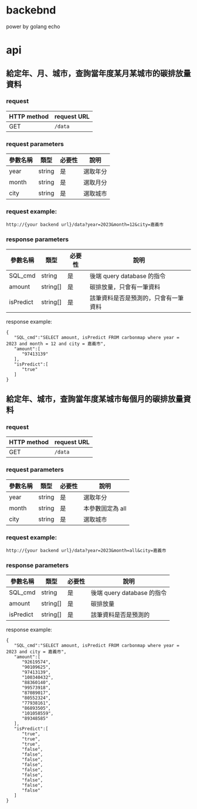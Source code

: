# backebnd
power by golang echo

# api
## 給定年、月、城市，查詢當年度某月某城市的碳排放量資料
### request
| HTTP method | request URL |
|-------------|-------------|
| GET         | `/data`     |

### request parameters
| 參數名稱   | 類型     | 必要性 | 說明         |
|-----------|----------|--------|--------------|
| year      | string   | 是     | 選取年分 |
| month     | string   | 是     | 選取月分 |
| city      | string   | 是     | 選取城市 |

### request example:
```
http://{your backend url}/data?year=2023&month=12&city=嘉義市
```

### response parameters
| 參數名稱     | 類型      | 必要性 | 說明                                |
|-------------|-----------|--------|-------------------------------------|
| SQL_cmd     | string    | 是     | 後端 query database 的指令           |
| amount      | string[]  | 是     | 碳排放量，只會有一筆資料              |
| isPredict   | string[]  | 是     | 該筆資料是否是預測的，只會有一筆資料  |

response example:
```
{
   "SQL_cmd":"SELECT amount, isPredict FROM carbonmap where year = 2023 and month = 12 and city = 嘉義市",
   "amount":[
      "97413139"
   ],
   "isPredict":[
      "true"
   ]
}
```

## 給定年、城市，查詢當年度某城市每個月的碳排放量資料
### request
| HTTP method  | request URL |
|-----------   |-------------|
| GET          | `/data`     |

### request parameters
| 參數名稱  | 類型     | 必要性 | 說明              |
|----------|----------|--------|-------------------|
| year     | string   | 是     | 選取年分          |
| month    | string   | 是     | 本參數固定為 all  |
| city     | string   | 是     | 選取城市          |

### request example:
```
http://{your backend url}/data?year=2023&month=all&city=嘉義市
```

### response parameters
| 參數名稱    | 類型      | 必要性 | 說明                        |
|------------|-----------|--------|-----------------------------|
| SQL_cmd    | string    | 是     | 後端 query database 的指令  |
| amount     | string[]  | 是     | 碳排放量                    |
| isPredict  | string[]  | 是     | 該筆資料是否是預測的         |

response example:
```
{
   "SQL_cmd":"SELECT amount, isPredict FROM carbonmap where year = 2023 and city = 嘉義市",
   "amount":[
      "92619574",
      "90109625",
      "97413139",
      "100340432",
      "88360140",
      "99573918",
      "87089017",
      "80552324",
      "77938161",
      "86893505",
      "101058559",
      "89348585"
   ],
   "isPredict":[
      "true",
      "true",
      "true",
      "false",
      "false",
      "false",
      "false",
      "false",
      "false",
      "false",
      "false",
      "false"
   ]
}
```
